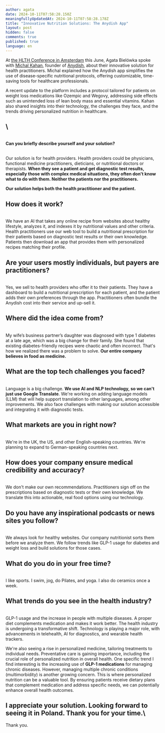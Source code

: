 ```yaml
---
author: agata
date: 2024-10-11T07:58:28.150Z
meaningfullyUpdatedAt: 2024-10-11T07:58:28.178Z
title: "Innovative Nutrition Solutions: The Anydish App"
layout: post
hidden: false
comments: true
published: true
language: en
---
```

At [the HLTH Conference in Amsterdam](https://europe.hlth.com/) this June, Agata Bielówka spoke with [Michal Kahan](https://www.linkedin.com/in/michal-kahan-a4735559/), founder of [Anydish](https://www.anydish.me/), about their innovative solution for health practitioners. Michal explained how the Anydish app simplifies the use of disease-specific nutritional protocols, offering customizable, time-saving tools for healthcare professionals.

A recent update to the platform includes a protocol tailored for patients on weight loss medications like Ozempic and Wegovy, addressing side effects such as unintended loss of lean body mass and essential vitamins. Kahan also shared insights into their technology, the challenges they face, and the trends driving personalized nutrition in healthcare.

## \
\
**Can you briefly describe yourself and your solution?**

\
Our solution is for health providers. Health providers could be physicians, functional medicine practitioners, dieticians, or nutritional doctors or therapists. **When they see a patient and get diagnostic test results, especially those with complex medical situations, they often don't know what to do with them. Neither the patients nor the practitioners.**

**Our solution helps both the health practitioner and the patient.**



## **How does it work?**

\
We have an AI that takes any online recipe from websites about healthy lifestyle, analyzes it, and indexes it by nutritional values and other criteria. Health practitioners use our web tool to build a nutritional prescription for their patients based on diagnostic test results or their own knowledge. Patients then download an app that provides them with personalized recipes matching their profile.

## **Are your users mostly individuals, but payers are practitioners?**

\
Yes, we sell to health providers who offer it to their patients. They have a dashboard to build a nutritional prescription for each patient, and the patient adds their own preferences through the app. Practitioners often bundle the Anydish cost into their service and up-sell it.

## **Where did the idea come from?**

\
My wife’s business partner’s daughter was diagnosed with type 1 diabetes at a late age, which was a big change for their family. She found that existing diabetes-friendly recipes were chaotic and often incorrect. That's how we realized there was a problem to solve. **Our entire company believes in food as medicine.**

## **What are the top tech challenges you faced?**

\
Language is a big challenge. **We use AI and NLP technology, so we can't just use Google Translate**. We're working on adding language models (LLM) that will help support translation to other languages, among other improvements. We also face challenges with making our solution accessible and integrating it with diagnostic tests.

## **What markets are you in right now?**

\
We're in the UK, the US, and other English-speaking countries. We're planning to expand to German-speaking countries next.

## **How does your company ensure medical credibility and accuracy?**

\
We don't make our own recommendations. Practitioners sign off on the prescriptions based on diagnostic tests or their own knowledge. We translate this into actionable, real food options using our technology.

## **Do you have any inspirational podcasts or news sites you follow?**

\
We always look for healthy websites. Our company nutritionist sorts them before we analyze them. We follow trends like GLP-1 usage for diabetes and weight loss and build solutions for those cases.

## **What do you do in your free time?**

\
I like sports. I swim, jog, do Pilates, and yoga. I also do ceramics once a week.

## **What trends do you see in the health industry?**

\
GLP-1 usage and the increase in people with multiple diseases. A proper diet complements medication and makes it work better. The health industry is undergoing a transformative shift. Technology is playing a major role, with advancements in telehealth, AI for diagnostics, and wearable health trackers. 

We're also seeing a rise in personalized medicine, tailoring treatments to individual needs. Preventative care is gaining importance, including the crucial role of personalized nutrition in overall health. One specific trend I find interesting is the increasing use of **GLP-1 medications** for managing chronic diseases. However, managing multiple chronic conditions (multimorbidity) is another growing concern. This is where personalized nutrition can be a valuable tool. By ensuring patients receive dietary plans that complement medication and address specific needs, we can potentially enhance overall health outcomes.

## **I appreciate your solution. Looking forward to seeing it in Poland. Thank you for your time.**\
Thank you.